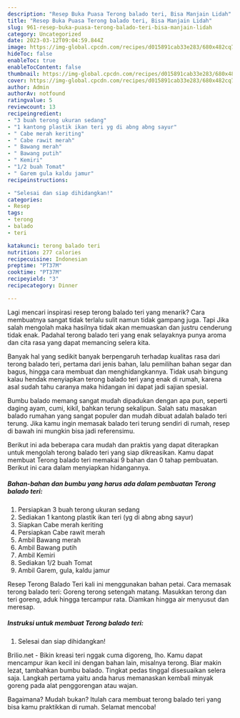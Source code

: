 ```yaml
---
description: "Resep Buka Puasa Terong balado teri, Bisa Manjain Lidah"
title: "Resep Buka Puasa Terong balado teri, Bisa Manjain Lidah"
slug: 961-resep-buka-puasa-terong-balado-teri-bisa-manjain-lidah
category: Uncategorized
date: 2023-03-12T09:04:59.844Z
image: https://img-global.cpcdn.com/recipes/d015891cab33e283/680x482cq70/terong-balado-teri-foto-resep-utama.jpg
hideToc: false
enableToc: true
enableTocContent: false
thumbnail: https://img-global.cpcdn.com/recipes/d015891cab33e283/680x482cq70/terong-balado-teri-foto-resep-utama.jpg
cover: https://img-global.cpcdn.com/recipes/d015891cab33e283/680x482cq70/terong-balado-teri-foto-resep-utama.jpg
author: Admin
authorAv: notfound
ratingvalue: 5
reviewcount: 13
recipeingredient:
- "3 buah terong ukuran sedang"
- "1 kantong plastik ikan teri yg di abng abng sayur"
- " Cabe merah keriting"
- " Cabe rawit merah"
- " Bawang merah"
- " Bawang putih"
- " Kemiri"
- "1/2 buah Tomat"
- " Garem gula kaldu jamur"
recipeinstructions:

- "Selesai dan siap dihidangkan!"
categories:
- Resep
tags:
- terong
- balado
- teri

katakunci: terong balado teri 
nutrition: 277 calories
recipecuisine: Indonesian
preptime: "PT37M"
cooktime: "PT37M"
recipeyield: "3"
recipecategory: Dinner

---
```



Lagi mencari inspirasi resep terong balado teri yang menarik? Cara membuatnya sangat tidak terlalu sulit namun tidak gampang juga. Tapi Jika salah mengolah maka hasilnya tidak akan memuaskan dan justru cenderung tidak enak. Padahal terong balado teri yang enak selayaknya punya aroma dan cita rasa yang dapat memancing selera kita.


Banyak hal yang sedikit banyak berpengaruh terhadap kualitas rasa dari terong balado teri, pertama dari jenis bahan, lalu pemilihan bahan segar dan bagus, hingga cara membuat dan menghidangkannya. Tidak usah bingung kalau hendak menyiapkan terong balado teri yang enak di rumah, karena asal sudah tahu caranya maka hidangan ini dapat jadi sajian spesial.

Bumbu balado memang sangat mudah dipadukan dengan apa pun, seperti daging ayam, cumi, kikil, bahkan terung sekalipun. Salah satu masakan balado rumahan yang sangat populer dan mudah dibuat adalah balado teri terung. Jika kamu ingin memasak balado teri terung sendiri di rumah, resep di bawah ini mungkin bisa jadi referensimu.


Berikut ini ada beberapa cara mudah dan praktis yang dapat diterapkan untuk mengolah terong balado teri yang siap dikreasikan. Kamu dapat membuat Terong balado teri memakai 9 bahan dan 0 tahap pembuatan. Berikut ini cara dalam menyiapkan hidangannya.

<!--inarticleads1-->

##### Bahan-bahan dan bumbu yang harus ada dalam pembuatan Terong balado teri:

1. Persiapkan 3 buah terong ukuran sedang
1. Sediakan 1 kantong plastik ikan teri (yg di abng abng sayur)
1. Siapkan  Cabe merah keriting
1. Persiapkan  Cabe rawit merah
1. Ambil  Bawang merah
1. Ambil  Bawang putih
1. Ambil  Kemiri
1. Sediakan 1/2 buah Tomat
1. Ambil  Garem, gula, kaldu jamur


Resep Terong Balado Teri kali ini menggunakan bahan petai. Cara memasak terong balado teri: Goreng terong setengah matang. Masukkan terong dan teri goreng, aduk hingga tercampur rata. Diamkan hingga air menyusut dan meresap. 

<!--inarticleads2-->

##### Instruksi untuk membuat Terong balado teri:


1. Selesai dan siap dihidangkan!

Brilio.net - Bikin kreasi teri nggak cuma digoreng, lho. Kamu dapat mencampur ikan kecil ini dengan bahan lain, misalnya terong. Biar makin lezat, tambahkan bumbu balado. Tingkat pedas tinggal disesuaikan selera saja. Langkah pertama yaitu anda harus memanaskan kembali minyak goreng pada alat penggorengan atau wajan. 

Bagaimana? Mudah bukan? Itulah cara membuat terong balado teri yang bisa kamu praktikkan di rumah. Selamat mencoba!
